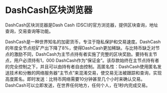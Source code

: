 # 

# DashCash区块浏览器


DashCash区块浏览器是Dash Cash (DSC)的官方浏览器，提供区块查询，地址查询，交易查询等功能。

DashCash是一种世界知名的加密货币，专注于隐私保护和交易速度。DashCash的年度全节点挖矿产出下降了8%，使得DashCash更加稀缺。与比特币缺乏对节点的激励不同，DashCash为主节点持有者实施了完整的区块奖励。要持有主节点，用户必须持有1，000 DashCash作为“保证金”。该存款始终在主节点持有者的完全控制之下，并且可以由持有者自由控制。高匿名性：DashCash使用匿名发送技术和分散的网络服务器“主节点”来混淆交易，使交易无法被跟踪和查询，实现高度匿名。即时发送：比特币网络需要10分钟甚至几个小时来确认交易。DashCash可以立即发送，在世界任何地方，任何个人，在1秒内完成交易。


